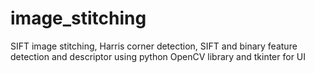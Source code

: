 # image_stitching

SIFT image stitching, Harris corner detection, SIFT and binary feature detection and descriptor using python OpenCV library and tkinter for UI

